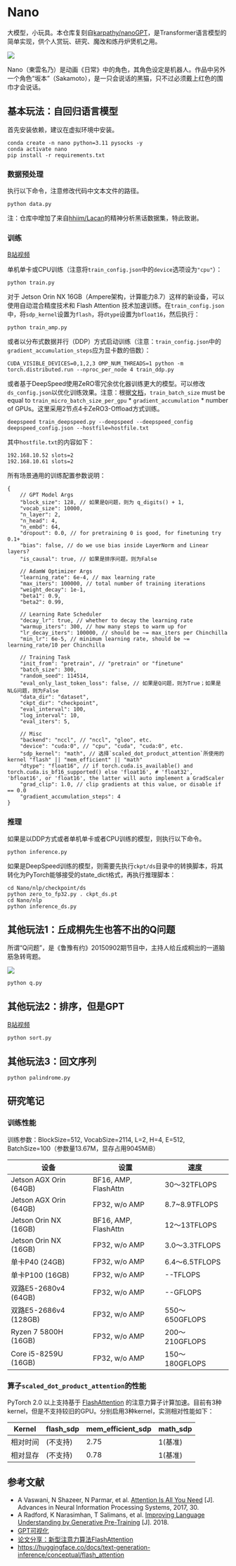 
# Nano

大模型，小玩具。本仓库复刻自[karpathy/nanoGPT](https://github.com/karpathy/nanoGPT)，是Transformer语言模型的简单实现，供个人赏玩、研究、魔改和炼丹炉煲机之用。

![ ](./nano.jpg)

Nano（東雲名乃）是动画《日常》中的角色，其角色设定是机器人。作品中另外一个角色“坂本”（Sakamoto），是一只会说话的黑猫，只不过必须戴上红色的围巾才会说话。

## 基本玩法：自回归语言模型

首先安装依赖，建议在虚拟环境中安装。

```
conda create -n nano python=3.11 pysocks -y
conda activate nano
pip install -r requirements.txt
```

### 数据预处理

执行以下命令，注意修改代码中文本文件的路径。

```
python data.py
```

注：仓库中增加了来自[hhiim/Lacan](https://github.com/hhiim/Lacan)的精神分析黑话数据集，特此致谢。

### 训练

[B站视频](https://www.bilibili.com/video/BV1uv42127qP)

单机单卡或CPU训练（注意将`train_config.json`中的`device`选项设为`"cpu"`）：

```
python train.py
```

对于 Jetson Orin NX 16GB（Ampere架构，计算能力8.7）这样的新设备，可以使用自动混合精度技术和 Flash Attention 技术加速训练。在`train_config.json`中，将`sdp_kernel`设置为`flash`，将`dtype`设置为`bfloat16`，然后执行：

```
python train_amp.py
```

或者以分布式数据并行（DDP）方式启动训练（注意：`train_config.json`中的`gradient_accumulation_steps`应为显卡数的倍数）：

```
CUDA_VISIBLE_DEVICES=0,1,2,3 OMP_NUM_THREADS=1 python -m torch.distributed.run --nproc_per_node 4 train_ddp.py
```

或者基于DeepSpeed使用ZeRO零冗余优化器训练更大的模型。可以修改`ds_config.json`以优化训练效果。注意：根据[文档](https://www.deepspeed.ai/docs/config-json/)，`train_batch_size` must be equal to `train_micro_batch_size_per_gpu` * `gradient_accumulation` * number of GPUs。这里采用2节点4卡ZeRO3-Offload方式训练。

```
deepspeed train_deepspeed.py --deepspeed --deepspeed_config deepspeed_config.json --hostfile=hostfile.txt
```

其中`hostfile.txt`的内容如下：

```
192.168.10.52 slots=2
192.168.10.61 slots=2
```

所有场景通用的训练配置参数说明：

```
{
    // GPT Model Args
    "block_size": 128, // 如果是Q问题，则为 q_digits() + 1,
    "vocab_size": 10000,
    "n_layer": 2,
    "n_head": 4,
    "n_embd": 64,
    "dropout": 0.0, // for pretraining 0 is good, for finetuning try 0.1+
    "bias": false, // do we use bias inside LayerNorm and Linear layers?
    "is_causal": true, // 如果是排序问题，则为False

    // AdamW Optimizer Args
    "learning_rate": 6e-4, // max learning rate
    "max_iters": 100000, // total number of training iterations
    "weight_decay": 1e-1,
    "beta1": 0.9,
    "beta2": 0.99,

    // Learning Rate Scheduler
    "decay_lr": true, // whether to decay the learning rate
    "warmup_iters": 300, // how many steps to warm up for
    "lr_decay_iters": 100000, // should be ~= max_iters per Chinchilla
    "min_lr": 6e-5, // minimum learning rate, should be ~= learning_rate/10 per Chinchilla

    // Training Task
    "init_from": "pretrain", // "pretrain" or "finetune"
    "batch_size": 300,
    "random_seed": 114514,
    "eval_only_last_token_loss": false, // 如果是Q问题，则为True；如果是NLG问题，则为False
    "data_dir": "dataset",
    "ckpt_dir": "checkpoint",
    "eval_interval": 100,
    "log_interval": 10,
    "eval_iters": 5,

    // Misc
    "backend": "nccl", // "nccl", "gloo", etc.
    "device": "cuda:0", // "cpu", "cuda", "cuda:0", etc.
    "sdp_kernel": "math", // 选择`scaled_dot_product_attention`所使用的kernel "flash" || "mem_efficient" || "math"
    "dtype": "float16", // if torch.cuda.is_available() and torch.cuda.is_bf16_supported() else 'float16', # 'float32', 'bfloat16', or 'float16', the latter will auto implement a GradScaler
    "grad_clip": 1.0, // clip gradients at this value, or disable if == 0.0
    "gradient_accumulation_steps": 4
}
```

### 推理

如果是以DDP方式或者单机单卡或者CPU训练的模型，则执行以下命令。

```
python inference.py
```

如果是DeepSpeed训练的模型，则需要先执行`ckpt/ds`目录中的转换脚本，将其转化为PyTorch能够接受的state_dict格式，再执行推理脚本：

```
cd Nano/nlp/checkpoint/ds
python zero_to_fp32.py . ckpt_ds.pt
cd Nano/nlp
python inference_ds.py
```

## 其他玩法1：丘成桐先生也答不出的Q问题

所谓“Q问题”，是《鲁豫有约》20150902期节目中，主持人给丘成桐出的一道脑筋急转弯题。

![ ](./q.jpg)

```
python q.py
```

## 其他玩法2：排序，但是GPT

[B站视频](https://www.bilibili.com/video/BV1XZ421s7bM)

```
python sort.py
```

## 其他玩法3：回文序列

```
python palindrome.py
```

## 研究笔记

### 训练性能

训练参数：BlockSize=512, VocabSize=2114, L=2, H=4, E=512, BatchSize=100（参数量13.67M，显存占用9045MiB）

|设备|设置|速度|
|----|----|----|
|Jetson AGX Orin (64GB)|BF16, AMP, FlashAttn|30～32TFLOPS|
|Jetson AGX Orin (64GB)|FP32, w/o AMP|8.7~8.9TFLOPS|
|Jetson Orin NX (16GB)|BF16, AMP, FlashAttn|12～13TFLOPS|
|Jetson Orin NX (16GB)|FP32, w/o AMP|3.0～3.3TFLOPS|
|单卡P40 (24GB)|FP32, w/o AMP|6.4～6.5TFLOPS|
|单卡P100 (16GB)|FP32, w/o AMP|--TFLOPS|
|双路E5-2680v4 (64GB)|FP32, w/o AMP|--GFLOPS|
|双路E5-2686v4 (128GB)|FP32, w/o AMP|550～650GFLOPS|
|Ryzen 7 5800H (16GB)|FP32, w/o AMP|200～210GFLOPS|
|Core i5-8259U (16GB)|FP32, w/o AMP|150～180GFLOPS|

### 算子`scaled_dot_product_attention`的性能

PyTorch 2.0 以上支持基于 [FlashAttention](https://arxiv.org/abs/2205.14135) 的注意力算子计算加速。目前有3种kernel，但是不支持较旧的GPU。分别启用3种kernel，实测相对性能如下：

|Kernel|flash_sdp|mem_efficient_sdp|math_sdp|
|------|------|----|--|
|相对时间|(不支持)|2.75|1(基准)|
|相对显存|(不支持)|0.78|1(基准)|

## 参考文献

- A Vaswani, N Shazeer, N Parmar, et al. [Attention Is All You Need](https://arxiv.org/abs/1706.03762) [J]. Advances in Neural Information Processing Systems, 2017, 30.
- A Radford, K Narasimhan, T Salimans, et al. [Improving Language Understanding by Generative Pre-Training](https://s3-us-west-2.amazonaws.com/openai-assets/research-covers/language-unsupervised/language_understanding_paper.pdf) [J]. 2018.
- [GPT可视化](https://bbycroft.net/llm)
- [论文分享：新型注意力算法FlashAttention](https://www.bilibili.com/video/BV1zs4y1J7tb/)
- https://huggingface.co/docs/text-generation-inference/conceptual/flash_attention
